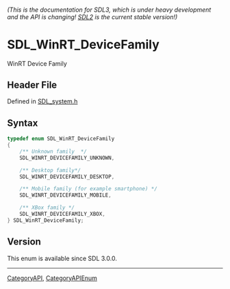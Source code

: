 ###### (This is the documentation for SDL3, which is under heavy development and the API is changing! [SDL2](https://wiki.libsdl.org/SDL2/) is the current stable version!)
# SDL_WinRT_DeviceFamily

WinRT Device Family

## Header File

Defined in [SDL_system.h](https://github.com/libsdl-org/SDL/blob/main/include/SDL3/SDL_system.h)

## Syntax

```c
typedef enum SDL_WinRT_DeviceFamily
{
    /** Unknown family  */
    SDL_WINRT_DEVICEFAMILY_UNKNOWN,

    /** Desktop family*/
    SDL_WINRT_DEVICEFAMILY_DESKTOP,

    /** Mobile family (for example smartphone) */
    SDL_WINRT_DEVICEFAMILY_MOBILE,

    /** XBox family */
    SDL_WINRT_DEVICEFAMILY_XBOX,
} SDL_WinRT_DeviceFamily;
```

## Version

This enum is available since SDL 3.0.0.

----
[CategoryAPI](CategoryAPI), [CategoryAPIEnum](CategoryAPIEnum)

